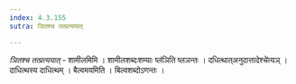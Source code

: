 ```yaml
---
index: 4.3.155
sutra: ञितश्च तत्प्रत्ययात्

---
```

_ञितश्च तत्प्रत्ययात्_ - शामीलमिमि । शामीलशब्दःशम्याः ष्ल॑ञिति ष्लञन्तः । दधित्थात्अनुदात्तादेश्चे॑त्यञ् । दाधित्थस्य दाधित्थम् । बैल्वमयमिति । बिल्वशब्दोऽणन्तः ।